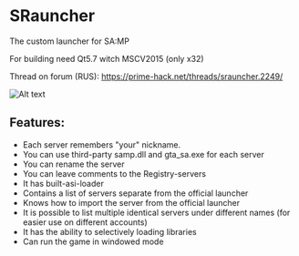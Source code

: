 # SRauncher
The custom launcher for SA:MP

For building need Qt5.7 witch MSCV2015 (only x32)

Thread on forum (RUS): https://prime-hack.net/threads/srauncher.2249/

![Alt text](https://dl.prime-hack.net/pmgic.png)

## Features:
* Each server remembers "your" nickname.
* You can use third-party samp.dll and gta_sa.exe for each server
* You can rename the server
* You can leave comments to the Registry-servers
* It has built-asi-loader
* Contains a list of servers separate from the official launcher
* Knows how to import the server from the official launcher
* It is possible to list multiple identical servers under different names (for easier use on different accounts)
* It has the ability to selectively loading libraries
* Can run the game in windowed mode
